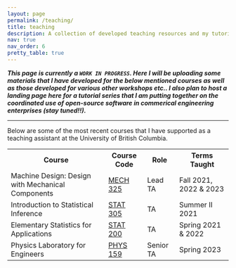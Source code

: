 ```yaml
---
layout: page
permalink: /teaching/
title: teaching
description: A collection of developed teaching resources and my tutorial series landing page
nav: true
nav_order: 6
pretty_table: true
---
```


***This page is currently a `WORK IN PROGRESS`. Here I will be uploading some materials that I have developed for the below mentioned courses as well as those developed for various other workshops etc.. I also plan to host a landing page here for a tutorial series that I am putting together on the coordinated use of open-source software in commerical engineering enterprises (stay tuned!!).***

---

Below are some of the most recent courses that I have supported as a teaching assistant at the University of British Columbia.

<table class="table table-dark table-striped table-bordered">
<tr>
    <th> Course </th>
    <th> Course Code </th>
    <th> Role </th>
    <th> Terms Taught </th>
</tr>
<tr>
    <td> Machine Design: Design with Mechanical Components </td>
    <td> <a href="https://mech.ubc.ca/our-department/courses/" target="_blank"> MECH 325 </a> </td>
    <td> Lead TA </td>
    <td> Fall 2021, 2022 & 2023 </td>
</tr>
<tr>
    <td> Introduction to Statistical Inference  </td>
    <td> <a href="https://vancouver.calendar.ubc.ca/course-descriptions/courses/stat-305-introduction-statistical-inference" target="_blank">STAT 305</a> </td>
    <td> TA  </td>
    <td> Summer II 2021 </td>
</tr>
<tr>
    <td> Elementary Statistics for Applications  </td>
    <td> <a href="https://www.stat.ubc.ca/course/2021/winter/stat-200-elementary-statistics-applications-22" target="_blank">STAT 200</a> </td>
    <td> TA  </td>
    <td> Spring 2021 & 2022  </td>
</tr>
<tr>
    <td> Physics Laboratory for Engineers</td>
    <td>  <a href="https://vancouver.calendar.ubc.ca/course-descriptions/subject/phys" target="_blank">PHYS 159</a> </td>
    <td>  Senior TA </td>
    <td> Spring 2023  </td>
</tr>
</table> 

